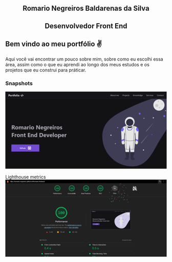<h2 style="text-align: center; font-weight: bold;">Romario Negreiros Baldarenas da Silva</h2>
<h2 style="text-align: center; font-weight: bold;">Desenvolvedor Front End</h2>

## Bem vindo ao meu portfólio ✌

Aqui você vai encontrar um pouco sobre mim, sobre como eu escolhi essa área,
assim como o que eu aprendi ao longo dos meus estudos e os projetos que eu
construi para práticar.


### Snapshots
![Main content](./public/assets/snapshot.png)

Lighthouse metrics
![Metrics](./public/assets/lighthouse-metrics-preview.png)
